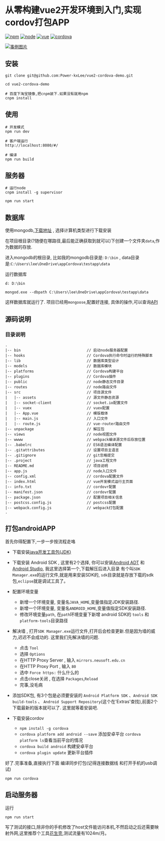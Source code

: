# 从零构建vue2开发环境到入门,实现cordov打包APP

[![npm](https://img.shields.io/badge/npm-3.10.9-blue.svg)]() [![node](https://img.shields.io/badge/node-6.9.2-lightgrey.svg)]() [![vue](https://img.shields.io/badge/vue-2.0-brightgreen.svg)]() [![cordova](https://img.shields.io/badge/cordova-6.5.0-brightgreen.svg)]() 


[![事例图片](https://github.com/Power-kxLee/vue2-cordova-demo/blob/master/demo.gif)]()

## 安装
``` 
git clone git@github.com:Power-kxLee/vue2-cordova-demo.git

cd vue2-cordova-demo

# 百度下淘宝镜像,把cnpm装下.如果没有就用npm
cnpm install
```


## 使用

```
# 开发模式
npm run dev

# 客户端运行
http://localhost:8080/#/

# 编译
npm run build
```

## 服务器
```
# 运行node
cnpm install -g supervisor

npm run start
```

## 数据库

使用mongodb,[下载地址](https://www.mongodb.com/download-center?jmp=nav#community) , 选择计算机类型进行下载安装

在项目根目录(?随便在哪路径,最后能正确获取到就可以)下创建一个文件夹`data`,作为数据的存放.

进入mongodb的根目录, 比如我的mongodb目录是: `D:\bin` , data目录是:`C:\Users\lee\OneDrive\appCordova\testapp\data`

运行数据库
```
d: D:\bin

mongod.exe --dbpath C:\Users\lee\OneDrive\appCordova\testapp\data
```
这样数据库就运行了. 项目已经用`mongoose`,配置好连接, 具体的操作,可以查询[API](http://www.nodeclass.com/api/mongoose.html)


## 源码说明
### 目录说明
```
.
|-- bin                              // 启动node服务器配置
|-- hooks                            // Cordova执行命令时运行的特殊脚本
|-- lib                              // 数据库类型设计
|-- models                           // 数据库模块
|-- platforms                        // Cordova构建平台
|-- plugins                          // Cordova插件
|-- public                           // node静态文件目录
|-- routes                           // node路由文件	
|-- src                              // 项目源文件	
|   |-- assets                       // 源文件静态资源
|   |-- socket-client                // socket.io配置文件
|   |-- vuex                         // vuex配置
|   |-- App.vue                      // 模版载体
|   |-- main.js                      // 入口文件
|   |-- route.js                     // vue-router路由文件
|-- unpackage                        // 解压包	
|-- views                            // node视图文件	
|-- wwww                             // webpack编译源文件后存放位置	
|-- .babelrc                         // ES6语法编译配置
|-- .gitattributes                   // 设置项目主语言
|-- .gitignore                       // git忽略提交
|-- .project                         // java工程文件
|-- README.md                        // 项目说明
|-- app.js                           // node入口文件
|-- config.xml                       // cordova配置文件
|-- index.html                       // vue开发模式运行主页面
|-- info.txt                         // cordovr配置
|-- manifest.json                    // cordovr配置
|-- package.json                     // 配置项目相关信息
|-- postcss.config.js                // postcss配置
|-- webpack.config.js                // webpack打包配置
.

```

## 打包androidAPP

首先你得配置下,一步一步按流程走咯


- 下载安装[java开发工具包(JDK)](http://www.oracle.com/technetwork/java/javase/downloads/index.html)

- 下载安装 Android SDK , 这里有2个选择, 你可以安装[Android ADT](http://adt.android-studio.org/) 和 [Android Studio](https://developer.android.com/studio/index.html), 我这里选择第一个,下载解压后进入目录 有个叫`SDK Manager.exe`的运行文件,就是用来安装SDK的, `sdk`目录就是存放下载的sdk包,`eclipse`就是调试工具了。

- 配置环境变量
	- 新增一个环境变量, 变量名`JAVA_HOME`,变量值指定JDK安装路径.
	- 新增一个环境变量, 变量名`ANDROID_HOME`,变量值指定SDK安装路径.
	- 修改环境变量`path`, 在`path`环境变量下新增 android SDK的 `tools` 和 `platform-tools`目录路径

- 解决墙 , 打开`SDK Manager.exe`运行文件,打开后会检查更新.但是因为墙的威力,迟迟不会成功的. 这里我们先解决墙的问题.
	- 点击 `Tool`
	- 选择 `Options`
	- 在HTTP Proxy Server , 输入 `mirrors.neusoft.edu.cn`
	- 在HTTP Proxy Port , 输入 `80`
	- 选中 `Force https:` 什么什么的
	- 点击close关闭 , 在选择 `Packages`,`Reload`
	- 完事,没毛病

- 添加SDK包, 有3个包是必须要安装的 `Android Platform SDK` 、`Android SDK build-tools` 、 `Android Support Repository`(这个在'Extras'查找),前面2个下载最新的版本就可以了. 这里就等着安装吧.

- 下载安装cordov
	- `npm install -g cordova`
	- `cordova platform add android --save` 添加安卓平台 `cordova platform ls`查看当前平台的情况
	- `cordova build android` 构建安卓平台
	- `cordova plugin update` 更新平台插件

好了.完事准备,直接执行下面 编译同步打包(记得连接数据线 和打开手机的usb调试)

```
npm run cordova 
```

## 启动服务器

运行 
```
npm run start
```

写了测试的接口,除非你的手机修改了host文件能访问本机,不然启动之后还需要映射外网,这里推荐个工具[花生壳](http://hsk.oray.com/download/),测试流量有1024m/月。